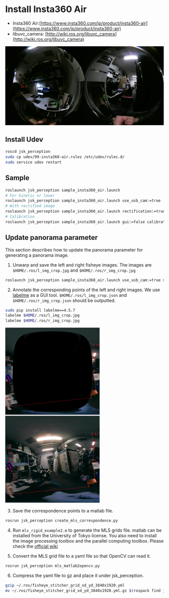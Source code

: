 # Install Insta360 Air

- Insta360 Air:[https://www.insta360.com/jp/product/insta360-air](https://www.insta360.com/jp/product/insta360-air)
- libuvc_camera: [http://wiki.ros.org/libuvc_camera](http://wiki.ros.org/libuvc_camera)

![Insta360 Air](./images/insta360_air_sample.png)

## Install Udev

```bash
roscd jsk_perception
sudo cp udev/99-insta360-air.rules /etc/udev/rules.d/
sudo service udev restart
```

## Sample

```bash
roslaunch jsk_perception sample_insta360_air.launch
# For kinetic or lower
roslaunch jsk_perception sample_insta360_air.launch use_usb_cam:=true
# With rectified image
roslaunch jsk_perception sample_insta360_air.launch rectification:=true
# Calibration
roslaunch jsk_perception sample_insta360_air.launch gui:=false calibration:=true
```

## Update panorama parameter
This section describes how to update the panorama parameter for generating a panorama image.
1. Unwarp and save the left and right fisheye images. The images are `$HOME/.ros/l_img_crop.jpg` and `$HOME/.ros/r_img_crop.jpg`
```bash
roslaunch jsk_perception sample_insta360_air.launch use_usb_cam:=true save_unwarp:=true
```

2. Annotate the corresponding points of the left and right images. We use [labelme](https://github.com/wkentaro/labelme) as a GUI tool. `$HOME/.ros/l_img_crop.json` and `$HOME/.ros/r_img_crop.json` should be outputted.
```bash
sudo pip install labelme==4.5.7
labelme $HOME/.ros/l_img_crop.jpg
labelme $HOME/.ros/r_img_crop.jpg
```

  ![Left image with annotation](./images/left_annotated.png)
  ![Right image with annotation](./images/right_annotated.png)


3. Save the correspondence points to a matlab file.
```bash
rosrun jsk_perception create_mls_correspondence.py
```

4. Run `mls_rigid_example2.m` to generate the MLS grids file. matlab can be installed from the University of Tokyo license. You also need to install the image processing toolbox and the parallel computing toolbox.
Please check the [official wiki](https://github.com/drNoob13/fisheyeStitcher/wiki/How-to-create-the-MLS-%5BX,Y%5D-grids)

5. Convert the MLS grid file to a yaml file so that OpenCV can read it.
```bash
rosrun jsk_perception mls_matlab2opencv.py
```

6. Compress the yaml file to gz and place it under jsk_perception.
```bash
gzip ~/.ros/fisheye_stitcher_grid_xd_yd_3840x1920.yml
mv ~/.ros/fisheye_stitcher_grid_xd_yd_3840x1920.yml.gz $(rospack find jsk_perception)/config/fisheye_stitcher_grid_xd_yd_3840x1920.yml.gz
```
